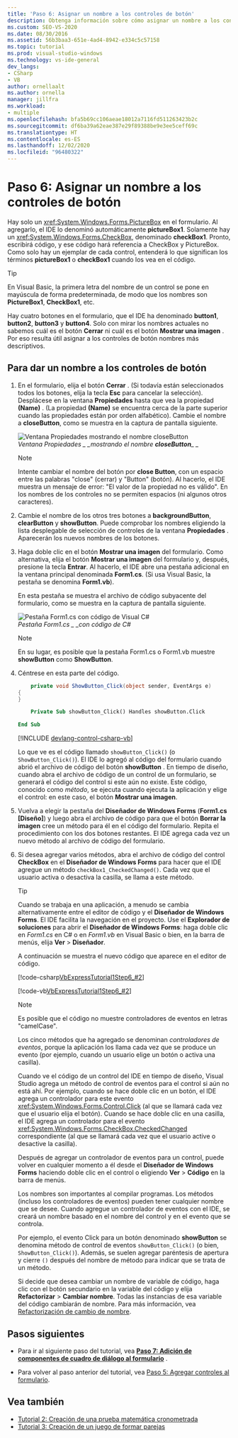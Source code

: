 ```yaml
---
title: 'Paso 6: Asignar un nombre a los controles de botón'
description: Obtenga información sobre cómo asignar un nombre a los controles de botón.
ms.custom: SEO-VS-2020
ms.date: 08/30/2016
ms.assetid: 56b3baa3-651e-4ad4-8942-e334c5c57158
ms.topic: tutorial
ms.prod: visual-studio-windows
ms.technology: vs-ide-general
dev_langs:
- CSharp
- VB
author: ornellaalt
ms.author: ornella
manager: jillfra
ms.workload:
- multiple
ms.openlocfilehash: bfa5b69cc106aeae18012a7116fd511263423b2c
ms.sourcegitcommit: df6ba39a62eae387e29f89388be9e3ee5ceff69c
ms.translationtype: HT
ms.contentlocale: es-ES
ms.lasthandoff: 12/02/2020
ms.locfileid: "96480322"
---
```

# <a name="step-6-name-your-button-controls"></a>Paso 6: Asignar un nombre a los controles de botón

Hay solo un <xref:System.Windows.Forms.PictureBox> en el formulario. Al agregarlo, el IDE lo denominó automáticamente **pictureBox1**. Solamente hay un <xref:System.Windows.Forms.CheckBox>, denominado **checkBox1**. Pronto, escribirá código, y ese código hará referencia a CheckBox y PictureBox. Como solo hay un ejemplar de cada control, entenderá lo que significan los términos **pictureBox1** o **checkBox1** cuando los vea en el código.

> [!TIP]
> En Visual Basic, la primera letra del nombre de un control se pone en mayúscula de forma predeterminada, de modo que los nombres son **PictureBox1**, **CheckBox1**, etc.

Hay cuatro botones en el formulario, que el IDE ha denominado **button1**, **button2**, **button3** y **button4**. Solo con mirar los nombres actuales no sabemos cuál es el botón **Cerrar** ni cuál es el botón **Mostrar una imagen** . Por eso resulta útil asignar a los controles de botón nombres más descriptivos.

## <a name="to-name-your-button-controls"></a>Para dar un nombre a los controles de botón

1. En el formulario, elija el botón **Cerrar** . (Si todavía están seleccionados todos los botones, elija la tecla **Esc** para cancelar la selección). Desplácese en la ventana **Propiedades** hasta que vea la propiedad **(Name)** . (La propiedad **(Name)** se encuentra cerca de la parte superior cuando las propiedades están por orden alfabético). Cambie el nombre a **closeButton**, como se muestra en la captura de pantalla siguiente.

    ![Ventana Propiedades mostrando el nombre closeButton](../ide/media/express_setnameproperty.png)<br>*Ventana *_Propiedades_* _ _mostrando el nombre* ***closeButton**_ _*

    > [!NOTE]
    > Intente cambiar el nombre del botón por **close Button**, con un espacio entre las palabras "close" (cerrar) y "Button" (botón). Al hacerlo, el IDE muestra un mensaje de error: "El valor de la propiedad no es válido". En los nombres de los controles no se permiten espacios (ni algunos otros caracteres).

1. Cambie el nombre de los otros tres botones a **backgroundButton**, **clearButton** y **showButton**.
Puede comprobar los nombres eligiendo la lista desplegable de selección de controles de la ventana **Propiedades** . Aparecerán los nuevos nombres de los botones.

1. Haga doble clic en el botón **Mostrar una imagen** del formulario. Como alternativa, elija el botón **Mostrar una imagen** del formulario y, después, presione la tecla **Entrar**. Al hacerlo, el IDE abre una pestaña adicional en la ventana principal denominada **Form1.cs**. (Si usa Visual Basic, la pestaña se denomina **Form1.vb**).

   En esta pestaña se muestra el archivo de código subyacente del formulario, como se muestra en la captura de pantalla siguiente.

    ![Pestaña Form1.cs con código de Visual C&#35;](../ide/media/express_showbuttoncode.png)<br>
*Pestaña *_Form1.cs_* _ _con código de C#*

    > [!NOTE]
    > En su lugar, es posible que la pestaña Form1.cs o Form1.vb muestre **showButton** como **ShowButton**.

1. Céntrese en esta parte del código.

    ```csharp
        private void ShowButton_Click(object sender, EventArgs e)
    {
    }
    ```

    ```vb
        Private Sub showButton_Click() Handles showButton.Click

    End Sub
    ```

   [!INCLUDE [devlang-control-csharp-vb](./includes/devlang-control-csharp-vb.md)]

   Lo que ve es el código llamado `showButton_Click()` (o `ShowButton_Click()`). El IDE lo agregó al código del formulario cuando abrió el archivo de código del botón **showButton** . En tiempo de diseño, cuando abra el archivo de código de un control de un formulario, se generará el código del control si este aún no existe. Este código, conocido como *método*, se ejecuta cuando ejecuta la aplicación y elige el control: en este caso, el botón **Mostrar una imagen**.

1. Vuelva a elegir la pestaña del **Diseñador de Windows Forms** (**Form1.cs [Diseño]**) y luego abra el archivo de código para que el botón **Borrar la imagen** cree un método para él en el código del formulario. Repita el procedimiento con los dos botones restantes. El IDE agrega cada vez un nuevo método al archivo de código del formulario.

1. Si desea agregar varios métodos, abra el archivo de código del control **CheckBox** en el **Diseñador de Windows Forms** para hacer que el IDE agregue un método `checkBox1_CheckedChanged()`. Cada vez que el usuario activa o desactiva la casilla, se llama a este método.

   > [!TIP]
   > Cuando se trabaja en una aplicación, a menudo se cambia alternativamente entre el editor de código y el **Diseñador de Windows Forms**. El IDE facilita la navegación en el proyecto. Use el **Explorador de soluciones** para abrir el **Diseñador de Windows Forms**: haga doble clic en *Form1.cs* en C# o en *Form1.vb* en Visual Basic o bien, en la barra de menús, elija **Ver** > **Diseñador**.

    A continuación se muestra el nuevo código que aparece en el editor de código.

    [!code-csharp[VbExpressTutorial1Step6_#2](../ide/codesnippet/CSharp/step-6-name-your-button-controls_2.cs)]

    [!code-vb[VbExpressTutorial1Step6_#2](../ide/codesnippet/VisualBasic/step-6-name-your-button-controls_2.vb)]

    > [!NOTE]
    > Es posible que el código no muestre controladores de eventos en letras "camelCase".

    Los cinco métodos que ha agregado se denominan *controladores de eventos*, porque la aplicación los llama cada vez que se produce un evento (por ejemplo, cuando un usuario elige un botón o activa una casilla).

    Cuando ve el código de un control del IDE en tiempo de diseño, Visual Studio agrega un método de control de eventos para el control si aún no está ahí. Por ejemplo, cuando se hace doble clic en un botón, el IDE agrega un controlador para este evento <xref:System.Windows.Forms.Control.Click> (al que se llamará cada vez que el usuario elija el botón). Cuando se hace doble clic en una casilla, el IDE agrega un controlador para el evento <xref:System.Windows.Forms.CheckBox.CheckedChanged> correspondiente (al que se llamará cada vez que el usuario active o desactive la casilla).

    Después de agregar un controlador de eventos para un control, puede volver en cualquier momento a él desde el **Diseñador de Windows Forms** haciendo doble clic en el control o eligiendo **Ver** > **Código** en la barra de menús.

    Los nombres son importantes al compilar programas. Los métodos (incluso los controladores de eventos) pueden tener cualquier nombre que se desee. Cuando agregue un controlador de eventos con el IDE, se creará un nombre basado en el nombre del control y en el evento que se controla.

    Por ejemplo, el evento Click para un botón denominado **showButton** se denomina método de control de eventos `showButton_Click()` (o bien, `ShowButton_Click()`). Además, se suelen agregar paréntesis de apertura y cierre `()` después del nombre de método para indicar que se trata de un método.

    Si decide que desea cambiar un nombre de variable de código, haga clic con el botón secundario en la variable del código y elija **Refactorizar** > **Cambiar nombre**. Todas las instancias de esa variable del código cambiarán de nombre. Para más información, vea [Refactorización de cambio de nombre](../ide/reference/rename.md).

## <a name="next-steps"></a>Pasos siguientes

* Para ir al siguiente paso del tutorial, vea **[Paso 7: Adición de componentes de cuadro de diálogo al formulario](../ide/step-7-add-dialog-components-to-your-form.md)** .

* Para volver al paso anterior del tutorial, vea [Paso 5: Agregar controles al formulario](../ide/step-5-add-controls-to-your-form.md).

## <a name="see-also"></a>Vea también

* [Tutorial 2: Creación de una prueba matemática cronometrada](tutorial-2-create-a-timed-math-quiz.md)
* [Tutorial 3: Creación de un juego de formar parejas](tutorial-3-create-a-matching-game.md)

